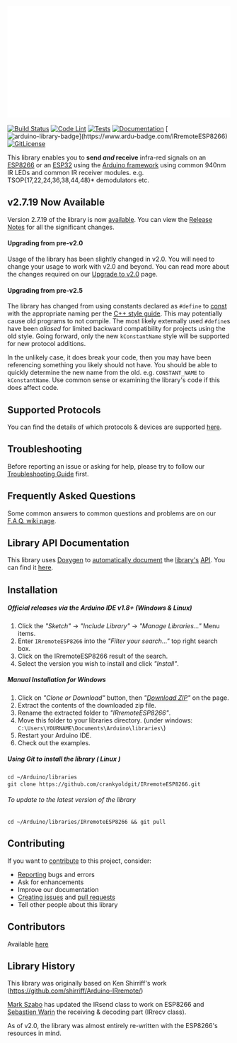 ![IRremoteESP8266 Library](./assets/images/banner.svg)

[![Build Status](https://github.com/crankyoldgit/IRremoteESP8266/actions/workflows/PlatformIO.yml/badge.svg)](actions/workflows/PlatformIO.yml)
[![Code Lint](https://github.com/crankyoldgit/IRremoteESP8266/actions/workflows/Lint.yml/badge.svg)](actions/workflows/PlatformIO.yml)
[![Tests](https://github.com/crankyoldgit/IRremoteESP8266/actions/workflows/UnitTests.yml/badge.svg)](actions/workflows/UnitTests.yml)
[![Documentation](https://github.com/crankyoldgit/IRremoteESP8266/actions/workflows/Documentation.yml/badge.svg)](actions/workflows/Documentation.yml/badge.svg)
[![arduino-library-badge](https://www.ardu-badge.com/badge/IRremoteESP8266.svg?)](https://www.ardu-badge.com/IRremoteESP8266)
[![GitLicense](https://gitlicense.com/badge/crankyoldgit/IRremoteESP8266)](https://gitlicense.com/license/crankyoldgit/IRremoteESP8266)

This library enables you to **send _and_ receive** infra-red signals on an [ESP8266](https://github.com/esp8266/Arduino) or an
[ESP32](https://github.com/espressif/arduino-esp32) using the [Arduino framework](https://www.arduino.cc/) using common 940nm IR LEDs and common IR receiver modules. e.g. TSOP{17,22,24,36,38,44,48}* demodulators etc.

## v2.7.19 Now Available
Version 2.7.19 of the library is now [available](https://github.com/crankyoldgit/IRremoteESP8266/releases/latest). You can view the [Release Notes](ReleaseNotes.md) for all the significant changes.

#### Upgrading from pre-v2.0
Usage of the library has been slightly changed in v2.0. You will need to change your usage to work with v2.0 and beyond. You can read more about the changes required on our [Upgrade to v2.0](https://github.com/crankyoldgit/IRremoteESP8266/wiki/Upgrading-to-v2.0) page.

#### Upgrading from pre-v2.5
The library has changed from using constants declared as `#define` to
[const](https://google.github.io/styleguide/cppguide.html#Constant_Names) with
the appropriate naming per the
[C++ style guide](https://google.github.io/styleguide/cppguide.html).
This may potentially cause old programs to not compile.
The most likely externally used `#define`s have been _aliased_ for limited
backward compatibility for projects using the old style. Going forward, only the
new `kConstantName` style will be supported for new protocol additions.

In the unlikely case, it does break your code, then you may have been referencing
something you likely should not have. You should be able to quickly determine
the new name from the old. e.g. `CONSTANT_NAME` to `kConstantName`.
Use common sense or examining the library's code if this does affect code.

## Supported Protocols
You can find the details of which protocols & devices are supported
[here](https://github.com/crankyoldgit/IRremoteESP8266/blob/master/SupportedProtocols.md).

## Troubleshooting
Before reporting an issue or asking for help, please try to follow our [Troubleshooting Guide](https://github.com/crankyoldgit/IRremoteESP8266/wiki/Troubleshooting-Guide) first.

## Frequently Asked Questions
Some common answers to common questions and problems are on our [F.A.Q. wiki page](https://github.com/crankyoldgit/IRremoteESP8266/wiki/Frequently-Asked-Questions).

## Library API Documentation
This library uses [Doxygen](https://www.doxygen.nl/index.html) to [automatically document](https://crankyoldgit.github.io/IRremoteESP8266/doxygen/html/) the [library's](https://crankyoldgit.github.io/IRremoteESP8266/doxygen/html/) [API](https://en.wikipedia.org/wiki/Application_programming_interface).
You can find it [here](https://crankyoldgit.github.io/IRremoteESP8266/doxygen/html/).

## Installation
##### Official releases via the Arduino IDE v1.8+ (Windows & Linux)
1. Click the _"Sketch"_ -> _"Include Library"_ -> _"Manage Libraries..."_ Menu items.
1. Enter `IRremoteESP8266` into the _"Filter your search..."_ top right search box.
1. Click on the IRremoteESP8266 result of the search.
1. Select the version you wish to install and click _"Install"_.

##### Manual Installation for Windows
1. Click on _"Clone or Download"_ button, then _"[Download ZIP](https://github.com/crankyoldgit/IRremoteESP8266/archive->master.zip)"_ on the page.
1. Extract the contents of the downloaded zip file.
1. Rename the extracted folder to _"IRremoteESP8266"_.
1. Move this folder to your libraries directory. (under windows: `C:\Users\YOURNAME\Documents\Arduino\libraries\`)
1. Restart your Arduino IDE.
1. Check out the examples.

##### Using Git to install the library ( Linux )
```
cd ~/Arduino/libraries
git clone https://github.com/crankyoldgit/IRremoteESP8266.git
```
###### To update to the latest version of the library
```
cd ~/Arduino/libraries/IRremoteESP8266 && git pull
```

## Contributing
If you want to [contribute](.github/CONTRIBUTING.md#how-can-i-contribute) to this project, consider:
- [Reporting](.github/CONTRIBUTING.md#reporting-bugs) bugs and errors
- Ask for enhancements
- Improve our documentation
- [Creating issues](.github/CONTRIBUTING.md#reporting-bugs) and [pull requests](.github/CONTRIBUTING.md#pull-requests)
- Tell other people about this library

## Contributors
Available [here](.github/Contributors.md)

## Library History
This library was originally based on Ken Shirriff's work (https://github.com/shirriff/Arduino-IRremote/)

[Mark Szabo](https://github.com/crankyoldgit/IRremoteESP8266) has updated the IRsend class to work on ESP8266 and [Sebastien Warin](https://github.com/sebastienwarin/IRremoteESP8266) the receiving & decoding part (IRrecv class).

As of v2.0, the library was almost entirely re-written with the ESP8266's resources in mind.
